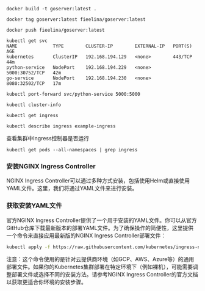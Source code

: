 
```shell
docker build -t goserver:latest .
```

```shell
docker tag goserver:latest fieelina/goserver:latest
```

```shell
docker push fieelina/goserver:latest
```

```shell
kubectl get svc
NAME             TYPE        CLUSTER-IP        EXTERNAL-IP   PORT(S)          AGE
kubernetes       ClusterIP   192.168.194.129   <none>        443/TCP          44m
python-service   NodePort    192.168.194.229   <none>        5000:30752/TCP   42m
go-service       NodePort    192.168.194.230   <none>        8080:32502/TCP   17m
```


```shell
kubectl port-forward svc/python-service 5000:5000
```

```shell
kubectl cluster-info
```

```shell
kubectl get ingress
```

```shell
kubectl describe ingress example-ingress
```

查看集群中Ingress控制器是否运行
```shell
kubectl get pods --all-namespaces | grep ingress
```

### 安装NGINX Ingress Controller
NGINX Ingress Controller可以通过多种方式安装，包括使用Helm或直接使用YAML文件。这里，我们将通过YAML文件来进行安装。


### 获取安装YAML文件
官方NGINX Ingress Controller提供了一个用于安装的YAML文件。你可以从官方GitHub仓库下载最新版本的部署YAML文件。为了确保操作的简便性，这里提供一个命令来直接应用最新版的NGINX Ingress Controller部署文件：

```bash
kubectl apply -f https://raw.githubusercontent.com/kubernetes/ingress-nginx/main/deploy/static/provider/cloud/deploy.yaml
```
注意：这个命令使用的是针对云提供商环境（如GCP、AWS、Azure等）的通用部署文件。如果你的Kubernetes集群部署在特定环境下（例如裸机），可能需要调整部署文件或选择不同的安装方法。请参考NGINX Ingress Controller的官方文档以获取更适合你环境的安装步骤。